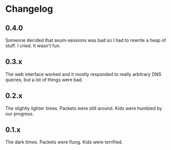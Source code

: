 # Changelog

## 0.4.0

Someone decided that axum-sessions was bad so I had to rewrite a heap of stuff. I cried. It wasn't
fun.

## 0.3.x

The web interface worked and it mostly responded to really arbitrary DNS queries, but a lot of
things were bad.

## 0.2.x

The slightly lighter times. Packets were still around. Kids were humbled by our progress.

## 0.1.x

The dark times. Packets were flung. Kids were terrified.
